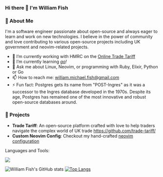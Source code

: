 ### Hi there 👋 I'm William Fish

### 🚀 About Me

I'm a software engineer passionate about open-source and always eager to learn and work on new technologies. I believe in the power of community and love contributing to various open-source projects including UK government and neovim-related projects.

- 🔭 I’m currently working with HMRC on the [Online Trade Tariff](https://github.com/trade-tariff/)
- 🐋 I’m currently learning *[go](https://gobyexample.com/)!*
- 💬 Ask me about Linux, Neovim, or programming with Ruby, Elixir, Python  or Go
- 📫 How to reach me: <william.michael.fish@gmail.com>
- ⚡ Fun fact: Postgres gets its name from "POST-Ingres" as it was a successor to the Ingres database developed in the 1970s. Despite its age, Postgres has remained one of the most innovative and robust open-source databases around.

### 🌱 Projects

- **Trade Tariff**: An open-source platform crafted with love to help traders navigate the complex world of UK trade <https://github.com/trade-tariff/>
- **Custom Neovim Config**: Checkout my hand-crafted [neovim configuration](https://github.com/willfish/vimrc)

Languages and Tools:

<p>
  <a href="https://skillicons.dev">
    <img src="https://skillicons.dev/icons?i=linux,neovim,ruby,py,postgres,aws,docker,go,js,elixir&perline=5" />
  </a>
</p>

![William Fish's GitHub stats](https://github-readme-stats.vercel.app/api?username=willfish&hide_rank=true&theme=dracula)
[![Top Langs](https://github-readme-stats.vercel.app/api/top-langs/?username=folke&hide=php)](https://github.com/folke)

